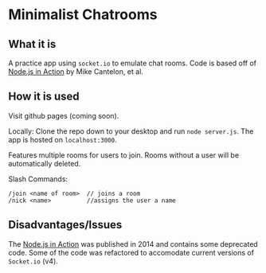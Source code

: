 # Minimalist Chatrooms

## What it is

A practice app using `socket.io` to emulate chat rooms. Code is based off of <u>Node.js in Action</u> by Mike Cantelon, et al.

## How it is used

Visit github pages (coming soon).

Locally: Clone the repo down to your desktop and run `node server.js`. The app is hosted on `localhost:3000`.

Features multiple rooms for users to join. Rooms without a user will be automatically deleted.

Slash Commands:
```
/join <name of room>  // joins a room
/nick <name>          //assigns the user a name
```

## Disadvantages/Issues

The <u>Node.js in Action</u> was published in 2014 and contains some deprecated code. Some of the code was refactored to accomodate current versions of `Socket.io` (v4).